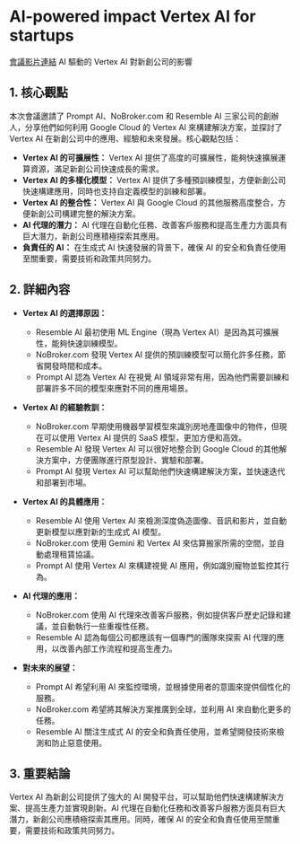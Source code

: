 # AI-powered impact Vertex AI for startups

[會議影片連結](https://www.youtube.com/watch?v=-xAsWh-zcoM)
AI 驅動的 Vertex AI 對新創公司的影響

## 1. 核心觀點

本次會議邀請了 Prompt AI、NoBroker.com 和 Resemble AI 三家公司的創辦人，分享他們如何利用 Google Cloud 的 Vertex AI 來構建解決方案，並探討了 Vertex AI 在新創公司中的應用、經驗和未來發展。核心觀點包括：

*   **Vertex AI 的可擴展性：** Vertex AI 提供了高度的可擴展性，能夠快速擴展運算資源，滿足新創公司快速成長的需求。
*   **Vertex AI 的多樣化模型：** Vertex AI 提供了多種預訓練模型，方便新創公司快速構建應用，同時也支持自定義模型的訓練和部署。
*   **Vertex AI 的整合性：** Vertex AI 與 Google Cloud 的其他服務高度整合，方便新創公司構建完整的解決方案。
*   **AI 代理的潛力：** AI 代理在自動化任務、改善客戶服務和提高生產力方面具有巨大潛力，新創公司應積極探索其應用。
*   **負責任的 AI：** 在生成式 AI 快速發展的背景下，確保 AI 的安全和負責任使用至關重要，需要技術和政策共同努力。

## 2. 詳細內容

*   **Vertex AI 的選擇原因：**
    *   Resemble AI 最初使用 ML Engine（現為 Vertex AI）是因為其可擴展性，能夠快速訓練模型。
    *   NoBroker.com 發現 Vertex AI 提供的預訓練模型可以簡化許多任務，節省開發時間和成本。
    *   Prompt AI 認為 Vertex AI 在視覺 AI 領域非常有用，因為他們需要訓練和部署許多不同的模型來應對不同的應用場景。

*   **Vertex AI 的經驗教訓：**
    *   NoBroker.com 早期使用機器學習模型來識別房地產圖像中的物件，但現在可以使用 Vertex AI 提供的 SaaS 模型，更加方便和高效。
    *   Resemble AI 發現 Vertex AI 可以很好地整合到 Google Cloud 的其他解決方案中，方便團隊進行原型設計、實驗和部署。
    *   Prompt AI 發現 Vertex AI 可以幫助他們快速構建解決方案，並快速迭代和部署到市場。

*   **Vertex AI 的具體應用：**
    *   Resemble AI 使用 Vertex AI 來檢測深度偽造圖像、音訊和影片，並自動更新模型以應對新的生成式 AI 模型。
    *   NoBroker.com 使用 Gemini 和 Vertex AI 來估算搬家所需的空間，並自動處理租賃協議。
    *   Prompt AI 使用 Vertex AI 來構建視覺 AI 應用，例如識別寵物並監控其行為。

*   **AI 代理的應用：**
    *   NoBroker.com 使用 AI 代理來改善客戶服務，例如提供客戶歷史記錄和建議，並自動執行一些重複性任務。
    *   Resemble AI 認為每個公司都應該有一個專門的團隊來探索 AI 代理的應用，以改善內部工作流程和提高生產力。

*   **對未來的展望：**
    *   Prompt AI 希望利用 AI 來監控環境，並根據使用者的意圖來提供個性化的服務。
    *   NoBroker.com 希望將其解決方案推廣到全球，並利用 AI 來自動化更多的任務。
    *   Resemble AI 關注生成式 AI 的安全和負責任使用，並希望開發技術來檢測和防止惡意使用。

## 3. 重要結論

Vertex AI 為新創公司提供了強大的 AI 開發平台，可以幫助他們快速構建解決方案、提高生產力並實現創新。AI 代理在自動化任務和改善客戶服務方面具有巨大潛力，新創公司應積極探索其應用。同時，確保 AI 的安全和負責任使用至關重要，需要技術和政策共同努力。
